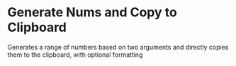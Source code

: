 # Generate Nums and Copy to Clipboard

Generates a range of numbers based on two arguments and directly copies them to the clipboard, with optional formatting